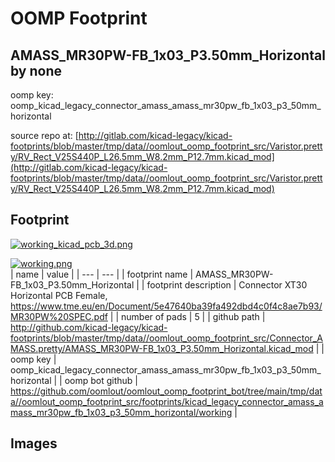 # OOMP Footprint  
## AMASS_MR30PW-FB_1x03_P3.50mm_Horizontal  by none  
  
oomp key: oomp_kicad_legacy_connector_amass_amass_mr30pw_fb_1x03_p3_50mm_horizontal  
  
source repo at: [http://gitlab.com/kicad-legacy/kicad-footprints/blob/master/tmp/data//oomlout_oomp_footprint_src/Varistor.pretty/RV_Rect_V25S440P_L26.5mm_W8.2mm_P12.7mm.kicad_mod](http://gitlab.com/kicad-legacy/kicad-footprints/blob/master/tmp/data//oomlout_oomp_footprint_src/Varistor.pretty/RV_Rect_V25S440P_L26.5mm_W8.2mm_P12.7mm.kicad_mod)  
## Footprint  
  
[![working_kicad_pcb_3d.png](working_kicad_pcb_3d_600.png)](working_kicad_pcb_3d.png)  
  
[![working.png](working_600.png)](working.png)  
| name | value | 
| --- | --- | 
| footprint name | AMASS_MR30PW-FB_1x03_P3.50mm_Horizontal | 
| footprint description | Connector XT30 Horizontal PCB Female, https://www.tme.eu/en/Document/5e47640ba39fa492dbd4c0f4c8ae7b93/MR30PW%20SPEC.pdf | 
| number of pads | 5 | 
| github path | http://github.com/kicad-legacy/kicad-footprints/blob/master/tmp/data//oomlout_oomp_footprint_src/Connector_AMASS.pretty/AMASS_MR30PW-FB_1x03_P3.50mm_Horizontal.kicad_mod | 
| oomp key | oomp_kicad_legacy_connector_amass_amass_mr30pw_fb_1x03_p3_50mm_horizontal | 
| oomp bot github | https://github.com/oomlout/oomlout_oomp_footprint_bot/tree/main/tmp/data//oomlout_oomp_footprint_src/footprints/kicad_legacy_connector_amass_amass_mr30pw_fb_1x03_p3_50mm_horizontal/working | 
## Images  
